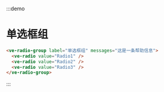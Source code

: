 :::demo

# 单选框组

```html
<ve-radio-group label="单选框组" messages="这是一条帮助信息">
  <ve-radio value="Radio1" />
  <ve-radio value="Radio2" />
  <ve-radio value="Radio3" />
</ve-radio-group>
```

:::